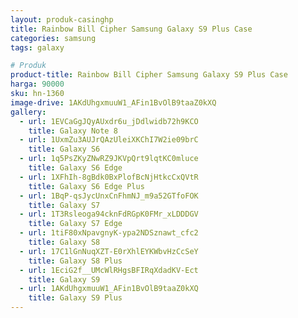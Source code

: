 ```yaml
---
layout: produk-casinghp
title: Rainbow Bill Cipher Samsung Galaxy S9 Plus Case
categories: samsung
tags: galaxy

# Produk
product-title: Rainbow Bill Cipher Samsung Galaxy S9 Plus Case
harga: 90000
sku: hn-1360
image-drive: 1AKdUhgxmuuW1_AFin1BvOlB9taaZ0kXQ
gallery:
  - url: 1EVCaGgJQyAUxdr6u_jDdlwidb72h9KCO
    title: Galaxy Note 8
  - url: 1UxmZu3AUJrQAzUleiXKChI7W2ie09brC
    title: Galaxy S6
  - url: 1q5PsZKyZNwRZ9JKVpQrt9lqtKC0mluce
    title: Galaxy S6 Edge
  - url: 1XFhIh-8gBdk0BxPlofBcNjHtkcCxQVtR
    title: Galaxy S6 Edge Plus
  - url: 1BqP-qsJycUnxCnFhmNJ_m9a52GTfoFOK
    title: Galaxy S7
  - url: 1T3Rsleoga94cknFdRGpK0FMr_xLDDDGV
    title: Galaxy S7 Edge
  - url: 1tiF80xNpavgnyK-ypa2NDSznawt_cfc2
    title: Galaxy S8
  - url: 17C1lGnNuqXZT-E0rXhlEYKWbvHzCcSeY
    title: Galaxy S8 Plus
  - url: 1EciG2f__UMcWlRHgsBFIRqXdadKV-Ect
    title: Galaxy S9
  - url: 1AKdUhgxmuuW1_AFin1BvOlB9taaZ0kXQ
    title: Galaxy S9 Plus
---
```

